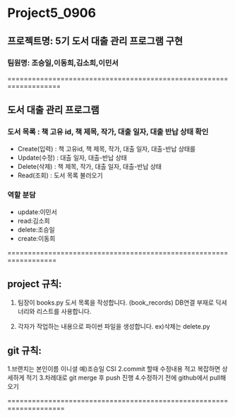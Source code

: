 # Project5_0906

## 프로젝트명: 5기 도서 대출 관리 프로그램 구현 
### 팀원명: 조승일,이동희,김소희,이민서
===================================================================
## 도서 대출 관리 프로그램
### 도서 목록 : 책 고유 id, 책 제목, 작가, 대출 일자, 대출 반납 상태 확인
- Create(입력) : 책 고유id, 책 제목, 작가, 대출 일자, 대출-반납 상태를
- Update(수정) : 대출 일자, 대출-반납 상태
- Delete(삭제) : 책 제목, 작가, 대출 일자, 대출-반납 상태
- Read(조회) : 도서 목록 불러오기
 
 ### 역할 분담
- update:이민서
- read:김소희
- delete:조승일
- create:이동희

 ==================================================================
## project 규칙:
1. 팀장이 books.py 도서 목록을 작성합니다. (book_records)
   DB연결 부재로 딕셔너리와 리스트를 사용합니다.
   
2. 각자가 작업하는 내용으로 파이썬 파일을 생성합니다. ex)삭제는 delete.py


## git 규칙:
1.브랜치는 본인이름 이니셜 예)조승일 CSI 
2.commit 할때 수정내용 적고 복잡하면 상세하게 적기
3.차례대로 git merge 후 push 진행
4.수정하기 전에 github에서 pull해오기


====================================================================

